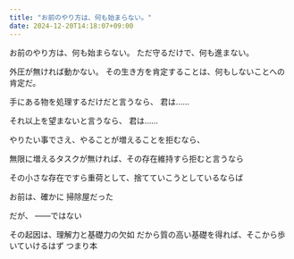 ```yaml
---
title: "お前のやり方は、何も始まらない。"
date: 2024-12-20T14:18:07+09:00
---
```

お前のやり方は、何も始まらない。
ただ守るだけで、何も進まない。

外圧が無ければ動かない。
その生き方を肯定することは、何もしないことへの肯定だ。

手にある物を処理するだけだと言うなら、
君は……

それ以上を望まないと言うなら、
君は……

やりたい事でさえ、やることが増えることを拒むなら、

無限に増えるタスクが無ければ、その存在維持すら拒むと言うなら

その小さな存在ですら重荷として、捨てていこうとしているならば


お前は、確かに
掃除屋だった


だが、
――ではない


その起因は、理解力と基礎力の欠如
だから質の高い基礎を得れば、そこから歩いていけるはず
つまり本
